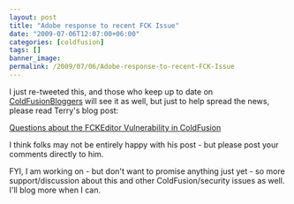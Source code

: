 ```yaml
---
layout: post
title: "Adobe response to recent FCK Issue"
date: "2009-07-06T12:07:00+06:00"
categories: [coldfusion]
tags: []
banner_image: 
permalink: /2009/07/06/Adobe-response-to-recent-FCK-Issue
---
```


I just re-tweeted this, and those who keep up to date on <a href="http://www.coldfusionbloggers.org">ColdFusionBloggers</a> will see it as well, but just to help spread the news, please read Terry's blog post:

<a href="http://www.terrenceryan.com/blog/index.cfm/2009/7/6/Questions-about-the-FCKEditor-Vulnerability-in-ColdFusion">Questions about the FCKEditor Vulnerability in ColdFusion</a>

I think folks may not be entirely happy with his post - but please post your comments directly to him. 

FYI, I am working on - but don't want to promise anything just yet - so more support/discussion about this and other ColdFusion/security issues as well. I'll blog more when I can.